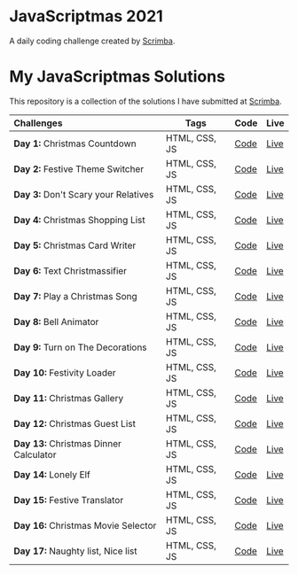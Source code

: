 # JavaScriptmas 2021
A daily coding challenge created by [Scrimba](https://scrimba.com/learn/javascriptmas2021/).

# My JavaScriptmas Solutions

This repository is a collection of the solutions I have submitted at [Scrimba](https://scrimba.com/learn/javascriptmas2021/).


| Challenges  |  Tags | Code | Live |
|:-------------|---|---|---|
| **Day 1:** Christmas Countdown | HTML, CSS, JS | [Code](https://github.com/aramatsolrac/JavaScriptmas/tree/main/day_1)|[Live](https://aramatsolrac.github.io/JavaScriptmas/day_1/) |
| **Day 2:** Festive Theme Switcher | HTML, CSS, JS | [Code](https://github.com/aramatsolrac/JavaScriptmas/tree/main/day_2)|[Live](https://aramatsolrac.github.io/JavaScriptmas/day_2/) |
| **Day 3:** Don't Scary your Relatives | HTML, CSS, JS | [Code](https://github.com/aramatsolrac/JavaScriptmas/tree/main/day_3)|[Live](https://aramatsolrac.github.io/JavaScriptmas/day_3/) |
| **Day 4:** Christmas Shopping List | HTML, CSS, JS | [Code](https://github.com/aramatsolrac/JavaScriptmas/tree/main/day_4)|[Live](https://aramatsolrac.github.io/JavaScriptmas/day_4/) |
| **Day 5:** Christmas Card Writer | HTML, CSS, JS | [Code](https://github.com/aramatsolrac/JavaScriptmas/tree/main/day_5)|[Live](https://aramatsolrac.github.io/JavaScriptmas/day_5/) |
| **Day 6:** Text Christmassifier | HTML, CSS, JS | [Code](https://github.com/aramatsolrac/JavaScriptmas/tree/main/day_6)|[Live](https://aramatsolrac.github.io/JavaScriptmas/day_6/) |
| **Day 7:** Play a Christmas Song | HTML, CSS, JS | [Code](https://github.com/aramatsolrac/JavaScriptmas/tree/main/day_7)|[Live](https://aramatsolrac.github.io/JavaScriptmas/day_7/) |
| **Day 8:** Bell Animator | HTML, CSS, JS | [Code](https://github.com/aramatsolrac/JavaScriptmas/tree/main/day_8)|[Live](https://aramatsolrac.github.io/JavaScriptmas/day_8/) |
| **Day 9:** Turn on The Decorations | HTML, CSS, JS | [Code](https://github.com/aramatsolrac/JavaScriptmas/tree/main/day_9)|[Live](https://aramatsolrac.github.io/JavaScriptmas/day_9/) |
| **Day 10:** Festivity Loader | HTML, CSS, JS | [Code](https://github.com/aramatsolrac/JavaScriptmas/tree/main/day_10)|[Live](https://aramatsolrac.github.io/JavaScriptmas/day_10/) |
| **Day 11:** Christmas Gallery | HTML, CSS, JS | [Code](https://github.com/aramatsolrac/JavaScriptmas/tree/main/day_11)|[Live](https://aramatsolrac.github.io/JavaScriptmas/day_11/) |
| **Day 12:** Christmas Guest List | HTML, CSS, JS | [Code](https://github.com/aramatsolrac/JavaScriptmas/tree/main/day_12)|[Live](https://aramatsolrac.github.io/JavaScriptmas/day_12/) |
| **Day 13:** Christmas Dinner Calculator | HTML, CSS, JS | [Code](https://github.com/aramatsolrac/JavaScriptmas/tree/main/day_13)|[Live](https://aramatsolrac.github.io/JavaScriptmas/day_13/) |
| **Day 14:** Lonely Elf | HTML, CSS, JS | [Code](https://github.com/aramatsolrac/JavaScriptmas/tree/main/day_14)|[Live](https://aramatsolrac.github.io/JavaScriptmas/day_14/) |
| **Day 15:** Festive Translator | HTML, CSS, JS | [Code](https://github.com/aramatsolrac/JavaScriptmas/tree/main/day_15)|[Live](https://aramatsolrac.github.io/JavaScriptmas/day_15/) |
| **Day 16:** Christmas Movie Selector | HTML, CSS, JS | [Code](https://github.com/aramatsolrac/JavaScriptmas/tree/main/day_16)|[Live](https://aramatsolrac.github.io/JavaScriptmas/day_16/) |
| **Day 17:** Naughty list, Nice list| HTML, CSS, JS | [Code](https://github.com/aramatsolrac/JavaScriptmas/tree/main/day_17)|[Live](https://aramatsolrac.github.io/JavaScriptmas/day_17/) |
